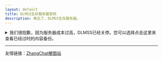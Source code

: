 ```yaml
---
layout: default
title: DLMSS生存服务器官网
description: 再见了，DLMSS生存服务器。
---
```

<details><summary>我们很抱歉，因为服务器成本过高，DLMSS已经关停。您可以选择点击这里来查看已经过时的内容备份。</summary>

### [评论](https://github.com/lightworld689/lightworld689.github.io/discussions/categories/dlmss%E7%94%9F%E5%AD%98%E6%9C%8D%E5%8A%A1%E5%99%A8)

![](https://img.shields.io/github/stars/lightworld689/lightworld689.github.io.svg)

***

关于DLMSS

欢迎来到我们的自由生存服务器，这里是一个没有规则和限制的世界，只有无尽的可能性。我们的服务器非常适合那些喜欢养老和开荒的玩家。在这里，你可以建造自己的城堡，开垦新地，探索世界的各个角落。没有人会限制你的想象力和创造力。你可以在这里挖掘各种各样的矿石，制造自己的工具和武器。你可以在这里种植蔬菜和水果，养殖动物，建立自己的农场。你可以在这里冒险，发现各种各样的怪物和宝藏。我们的服务器拥有一个友好的社区，欢迎所有玩家加入。你可以在这里找到新的朋友，一起冒险，一起建造，我们也鼓励玩家之间的互助和合作。如果你正在寻找一个自由的生存环境，那么我们的服务器正是你要找的地方。来吧，加入我们，一起开创属于自己的冒险之旅。 

温馨提示：服务器禁止除矿透外任何挂，否则你可能会被BAN！    

服务器版本：1.12.2 

服务器地址：play.lr689.ml 

服务器备用地址：lr689.ml:25565 

应急地址：101.43.60.183:25565    

（此处地址不是网站，是MC链接地址）

欢迎光临！

我们的官方QQ群：264190806

</details>

***

友情链接：[ZhangChat梗图站](https://lightworld689.github.io/zhangchat)
